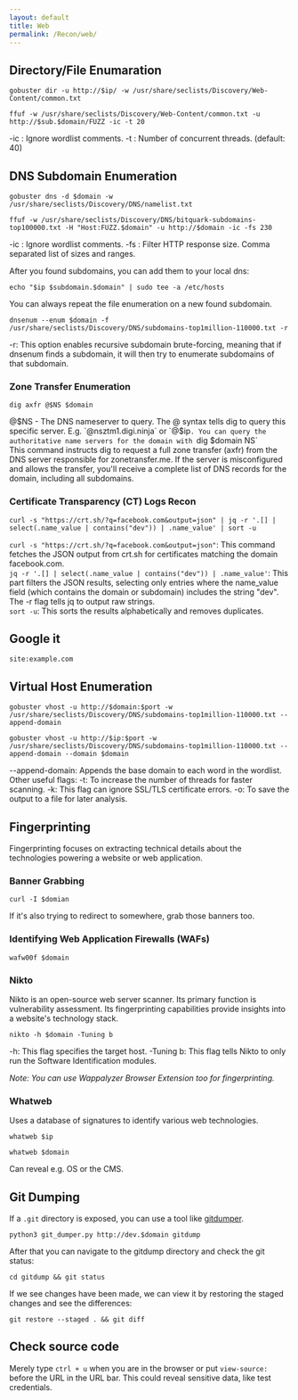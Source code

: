 ```yaml
---
layout: default
title: Web
permalink: /Recon/web/
---
```


## Directory/File Enumaration
```
gobuster dir -u http://$ip/ -w /usr/share/seclists/Discovery/Web-Content/common.txt
```
```
ffuf -w /usr/share/seclists/Discovery/Web-Content/common.txt -u http://$sub.$domain/FUZZ -ic -t 20
```
-ic : Ignore wordlist comments.
-t : Number of concurrent threads. (default: 40)

## DNS Subdomain Enumeration
```
gobuster dns -d $domain -w /usr/share/seclists/Discovery/DNS/namelist.txt
```
```
ffuf -w /usr/share/seclists/Discovery/DNS/bitquark-subdomains-top100000.txt -H "Host:FUZZ.$domain" -u http://$domain -ic -fs 230
```
-ic : Ignore wordlist comments.
-fs : Filter HTTP response size. Comma separated list of sizes and ranges.

After you found subdomains, you can add them to your local dns:
```
echo "$ip $subdomain.$domain" | sudo tee -a /etc/hosts
```

You can always repeat the file enumeration on a new found subdomain.

```
dnsenum --enum $domain -f /usr/share/seclists/Discovery/DNS/subdomains-top1million-110000.txt -r
```
-r: This option enables recursive subdomain brute-forcing, meaning that if dnsenum finds a subdomain, it will then try to enumerate subdomains of that subdomain.

### Zone Transfer Enumeration
```
dig axfr @$NS $domain
```
@$NS - The DNS nameserver to query. The @ syntax tells dig to query this specific server. E.g. `@nsztm1.digi.ninja` or `@$ip`. You can query the authoritative name servers for the domain with `dig $domain NS`<br> 
This command instructs dig to request a full zone transfer (axfr) from the DNS server responsible for zonetransfer.me. If the server is misconfigured and allows the transfer, you'll receive a complete list of DNS records for the domain, including all subdomains.

### Certificate Transparency (CT) Logs Recon
```
curl -s "https://crt.sh/?q=facebook.com&output=json" | jq -r '.[] | select(.name_value | contains("dev")) | .name_value' | sort -u
```
`curl -s "https://crt.sh/?q=facebook.com&output=json"`: This command fetches the JSON output from crt.sh for certificates matching the domain facebook.com. <br>
`jq -r '.[] | select(.name_value | contains("dev")) | .name_value'`: This part filters the JSON results, selecting only entries where the name_value field (which contains the domain or subdomain) includes the string "dev". The -r flag tells jq to output raw strings. <br>
`sort -u`: This sorts the results alphabetically and removes duplicates.

## Google it 
```
site:example.com
```

## Virtual Host Enumeration
```
gobuster vhost -u http://$domain:$port -w /usr/share/seclists/Discovery/DNS/subdomains-top1million-110000.txt --append-domain
```
```
gobuster vhost -u http://$ip:$port -w /usr/share/seclists/Discovery/DNS/subdomains-top1million-110000.txt --append-domain --domain $domain
```
--append-domain: Appends the base domain to each word in the wordlist. <br>
Other useful flags:
-t: To increase the number of threads for faster scanning.
-k: This flag can ignore SSL/TLS certificate errors.
-o: To save the output to a file for later analysis.

## Fingerprinting

Fingerprinting focuses on extracting technical details about the technologies powering a website or web application.

### Banner Grabbing
```
curl -I $domian
```
If it's also trying to redirect to somewhere, grab those banners too.

### Identifying Web Application Firewalls (WAFs)
```
wafw00f $domain
```

### Nikto
Nikto is an open-source web server scanner. Its primary function is vulnerability assessment. Its fingerprinting capabilities provide insights into a website's technology stack.
```
nikto -h $domain -Tuning b
```
-h: This flag specifies the target host. 
-Tuning b: This flag tells Nikto to only run the Software Identification modules.

*Note: You can use Wappalyzer Browser Extension too for fingerprinting.* 

### Whatweb
Uses a database of signatures to identify various web technologies.
```
whatweb $ip
```
```
whatweb $domain
```
Can reveal e.g. OS or the CMS.

## Git Dumping

If a `.git` directory is exposed, you can use a tool like [gitdumper](https://github.com/arthaud/git-dumper).
```
python3 git_dumper.py http://dev.$domain gitdump
```
After that you can navigate to the gitdump directory and check the git status:
```
cd gitdump && git status
```
If we see changes have been made, we can view it by restoring the staged changes and see the differences:
```
git restore --staged . && git diff
```

## Check source code

Merely type `ctrl + u` when you are in the browser or put `view-source:` before the URL in the URL bar. This could reveal sensitive data, like test credentials.

